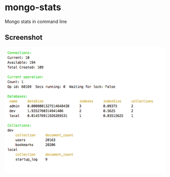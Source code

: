 # mongo-stats
Mongo stats in command line

## Screenshot
![mongo-stats-screenshot](https://github.com/Dineshs91/mongo-stats/blob/master/mongo_stats.png)
